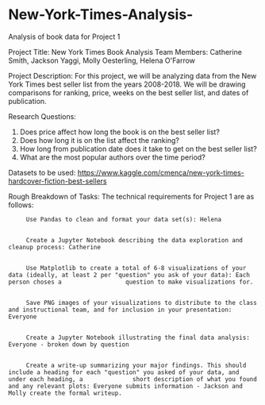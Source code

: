 # New-York-Times-Analysis-
Analysis of book data for Project 1

Project Title: New York Times Book Analysis 
Team Members: Catherine Smith, Jackson Yaggi, Molly Oesterling, Helena O'Farrow 

Project Description: 
  For this project, we will be analyzing data from the New York Times best seller list from the years 2008-2018. We will be drawing comparisons for ranking, price, weeks on the best seller list, and dates of publication. 

Research Questions: 
  1. Does price affect how long the book is on the best seller list? 
  2. Does how long it is on the list affect the ranking? 
  3. How long from publication date does it take to get on the best seller list? 
  4. What are the most popular authors over the time period? 
  
Datasets to be used: 
  https://www.kaggle.com/cmenca/new-york-times-hardcover-fiction-best-sellers
 
Rough Breakdown of Tasks:
    The technical requirements for Project 1 are as follows:


         Use Pandas to clean and format your data set(s): Helena


         Create a Jupyter Notebook describing the data exploration and cleanup process: Catherine 


         Use Matplotlib to create a total of 6-8 visualizations of your data (ideally, at least 2 per "question" you ask of your data): Each person choses a                  question to make visualizations for. 


         Save PNG images of your visualizations to distribute to the class and instructional team, and for inclusion in your presentation: Everyone 

         
         Create a Jupyter Notebook illustrating the final data analysis: Everyone - broken down by question


         Create a write-up summarizing your major findings. This should include a heading for each "question" you asked of your data, and under each heading, a              short description of what you found and any relevant plots: Everyone submits information - Jackson and Molly create the formal writeup. 
  
